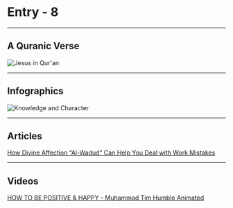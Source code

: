 # Entry - 8

---
## A Quranic Verse

![Jesus in Qur'an](https://quranicquotes.com/wp-content/uploads/2020/12/359-quran-english-surah-3-59.jpeg)

---
## Infographics

![Knowledge and Character](https://pbs.twimg.com/media/E3Ja5ZOUUAQlF5q?format=jpg&name=small)

---
## Articles

[How Divine Affection “Al-Wadud” Can Help You Deal with Work Mistakes](https://productivemuslim.com/divine-affection/)

---
## Videos

[HOW TO BE POSITIVE & HAPPY - Muhammad Tim Humble Animated](https://youtu.be/lbOsUdBPtL8)
